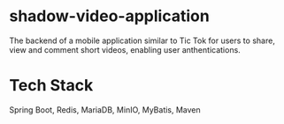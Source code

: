 # shadow-video-application

The backend of a mobile application similar to Tic Tok for users to share, view and comment short videos, enabling user anthentications.

# Tech Stack
Spring Boot, Redis, MariaDB, MinIO, MyBatis, Maven
